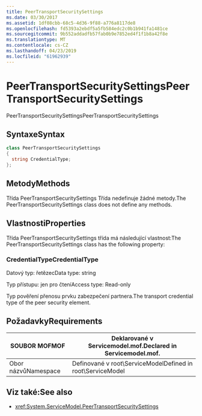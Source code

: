 ```yaml
---
title: PeerTransportSecuritySettings
ms.date: 03/30/2017
ms.assetid: 1df08cbb-68c5-4d36-9f88-a776a8117de8
ms.openlocfilehash: fd5393a2ebdf5a5fb584edc2c0b1b941fa1481ce
ms.sourcegitcommit: 9b552addadfb57fab0b9e7852ed4f1f1b8a42f8e
ms.translationtype: MT
ms.contentlocale: cs-CZ
ms.lasthandoff: 04/23/2019
ms.locfileid: "61962939"
---
```

# <a name="peertransportsecuritysettings"></a><span data-ttu-id="1f4ab-102">PeerTransportSecuritySettings</span><span class="sxs-lookup"><span data-stu-id="1f4ab-102">PeerTransportSecuritySettings</span></span>
<span data-ttu-id="1f4ab-103">PeerTransportSecuritySettings</span><span class="sxs-lookup"><span data-stu-id="1f4ab-103">PeerTransportSecuritySettings</span></span>  
  
## <a name="syntax"></a><span data-ttu-id="1f4ab-104">Syntaxe</span><span class="sxs-lookup"><span data-stu-id="1f4ab-104">Syntax</span></span>  
  
```csharp
class PeerTransportSecuritySettings  
{  
  string CredentialType;  
};  
```  
  
## <a name="methods"></a><span data-ttu-id="1f4ab-105">Metody</span><span class="sxs-lookup"><span data-stu-id="1f4ab-105">Methods</span></span>  
 <span data-ttu-id="1f4ab-106">Třída PeerTransportSecuritySettings Třída nedefinuje žádné metody.</span><span class="sxs-lookup"><span data-stu-id="1f4ab-106">The PeerTransportSecuritySettings class does not define any methods.</span></span>  
  
## <a name="properties"></a><span data-ttu-id="1f4ab-107">Vlastnosti</span><span class="sxs-lookup"><span data-stu-id="1f4ab-107">Properties</span></span>  
 <span data-ttu-id="1f4ab-108">Třída PeerTransportSecuritySettings třída má následující vlastnost:</span><span class="sxs-lookup"><span data-stu-id="1f4ab-108">The PeerTransportSecuritySettings class has the following property:</span></span>  
  
### <a name="credentialtype"></a><span data-ttu-id="1f4ab-109">CredentialType</span><span class="sxs-lookup"><span data-stu-id="1f4ab-109">CredentialType</span></span>  
 <span data-ttu-id="1f4ab-110">Datový typ: řetězec</span><span class="sxs-lookup"><span data-stu-id="1f4ab-110">Data type: string</span></span>  
  
 <span data-ttu-id="1f4ab-111">Typ přístupu: jen pro čtení</span><span class="sxs-lookup"><span data-stu-id="1f4ab-111">Access type: Read-only</span></span>  
  
 <span data-ttu-id="1f4ab-112">Typ pověření přenosu prvku zabezpečení partnera.</span><span class="sxs-lookup"><span data-stu-id="1f4ab-112">The transport credential type of the peer security element.</span></span>  
  
## <a name="requirements"></a><span data-ttu-id="1f4ab-113">Požadavky</span><span class="sxs-lookup"><span data-stu-id="1f4ab-113">Requirements</span></span>  
  
|<span data-ttu-id="1f4ab-114">SOUBOR MOF</span><span class="sxs-lookup"><span data-stu-id="1f4ab-114">MOF</span></span>|<span data-ttu-id="1f4ab-115">Deklarované v Servicemodel.mof.</span><span class="sxs-lookup"><span data-stu-id="1f4ab-115">Declared in Servicemodel.mof.</span></span>|  
|---------|-----------------------------------|  
|<span data-ttu-id="1f4ab-116">Obor názvů</span><span class="sxs-lookup"><span data-stu-id="1f4ab-116">Namespace</span></span>|<span data-ttu-id="1f4ab-117">Definované v root\ServiceModel</span><span class="sxs-lookup"><span data-stu-id="1f4ab-117">Defined in root\ServiceModel</span></span>|  
  
## <a name="see-also"></a><span data-ttu-id="1f4ab-118">Viz také:</span><span class="sxs-lookup"><span data-stu-id="1f4ab-118">See also</span></span>

- <xref:System.ServiceModel.PeerTransportSecuritySettings>
